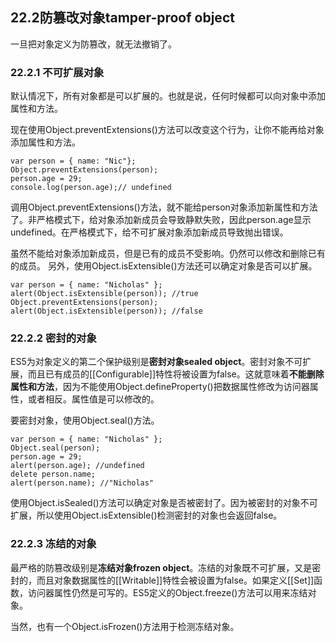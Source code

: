 ## 22.2防篡改对象tamper-proof object

一旦把对象定义为防篡改，就无法撤销了。

### 22.2.1 不可扩展对象

默认情况下，所有对象都是可以扩展的。也就是说，任何时候都可以向对象中添加属性和方法。

现在使用Object.preventExtensions()方法可以改变这个行为，让你不能再给对象添加属性和方法。

    var person = { name: "Nic"};
    Object.preventExtensions(person);
    person.age = 29;
    console.log(person.age);// undefined

调用Object.preventExtensions()方法，就不能给person对象添加新属性和方法了。非严格模式下，给对象添加新成员会导致静默失败，因此person.age显示undefined。在严格模式下，给不可扩展对象添加新成员导致抛出错误。

虽然不能给对象添加新成员，但是已有的成员不受影响。仍然可以修改和删除已有的成员。
另外，使用Object.isExtensible()方法还可以确定对象是否可以扩展。

    var person = { name: "Nicholas" };
    alert(Object.isExtensible(person)); //true
    Object.preventExtensions(person);
    alert(Object.isExtensible(person)); //false

### 22.2.2 密封的对象

ES5为对象定义的第二个保护级别是**密封对象sealed object**。密封对象不可扩展，而且已有成员的[[Configurable]]特性将被设置为false。这就意味着**不能删除属性和方法**，因为不能使用Object.defineProperty()把数据属性修改为访问器属性，或者相反。属性值是可以修改的。

要密封对象，使用Object.seal()方法。

    var person = { name: "Nicholas" };
    Object.seal(person);
    person.age = 29;
    alert(person.age); //undefined
    delete person.name;
    alert(person.name); //"Nicholas"

使用Object.isSealed()方法可以确定对象是否被密封了。因为被密封的对象不可扩展，所以使用Object.isExtensible()检测密封的对象也会返回false。

### 22.2.3 冻结的对象

最严格的防篡改级别是**冻结对象frozen object**。冻结的对象既不可扩展，又是密封的，而且对象数据属性的[[Writable]]特性会被设置为false。如果定义[[Set]]函数，访问器属性仍然是可写的。ES5定义的Object.freeze()方法可以用来冻结对象。

当然，也有一个Object.isFrozen()方法用于检测冻结对象。